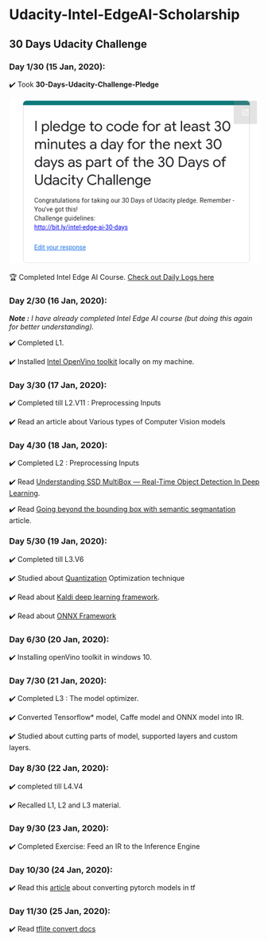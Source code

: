 # Udacity-Intel-EdgeAI-Scholarship


## 30 Days Udacity Challenge

### Day 1/30 (15 Jan, 2020):

:heavy_check_mark: Took **30-Days-Udacity-Challenge-Pledge**

![](https://github.com/ankitvashisht12/Udacity-Intel-EdgeAI-Scholarship/blob/master/30_Days_Pledge/Pledge.png)

:trophy: Completed Intel Edge AI Course. [Check out Daily Logs here](https://github.com/ankitvashisht12/Udacity-Intel-EdgeAI-Scholarship/blob/master/LOGS.md)

### Day 2/30 (16 Jan, 2020):

***Note :** I have already completed Intel Edge AI course (but doing this again for better understanding).*

:heavy_check_mark: Completed L1. 

:heavy_check_mark: Installed [Intel OpenVino toolkit](https://docs.openvinotoolkit.org/latest/index.html) locally on my machine.

### Day 3/30 (17 Jan, 2020):

:heavy_check_mark: Completed till L2.V11 : Preprocessing Inputs

:heavy_check_mark: Read an article about Various types of Computer Vision models

### Day 4/30 (18 Jan, 2020):

:heavy_check_mark: Completed L2 : Preprocessing Inputs

:heavy_check_mark: Read [Understanding SSD MultiBox — Real-Time Object Detection In Deep Learning](https://towardsdatascience.com/understanding-ssd-multibox-real-time-object-detection-in-deep-learning-495ef744fab).

:heavy_check_mark: Read [Going beyond the bounding box with semantic segmantation](https://thegradient.pub/semantic-segmentation/) article.

### Day 5/30 (19 Jan, 2020):

:heavy_check_mark: Completed till L3.V6 

:heavy_check_mark: Studied about [Quantization](https://nervanasystems.github.io/distiller/quantization.html) Optimization technique

:heavy_check_mark: Read about [Kaldi deep learning framework](https://kaldi-asr.org/doc/dnn.html).

:heavy_check_mark: Read about [ONNX Framework](https://onnx.ai/)

### Day 6/30 (20 Jan, 2020):

:heavy_check_mark: Installing openVino toolkit in windows 10.

### Day 7/30 (21 Jan, 2020):

:heavy_check_mark: Completed L3 : The model optimizer.

:heavy_check_mark: Converted Tensorflow* model, Caffe model and ONNX model into IR.

:heavy_check_mark: Studied about cutting parts of model, supported layers and custom layers.


### Day 8/30 (22 Jan, 2020):

:heavy_check_mark: completed till L4.V4

:heavy_check_mark: Recalled L1, L2 and L3 material.

### Day 9/30 (23 Jan, 2020):

:heavy_check_mark: Completed Exercise: Feed an IR to the Inference Engine

### Day 10/30 (24 Jan, 2020):

:heavy_check_mark: Read this [article](https://towardsdatascience.com/converting-a-simple-deep-learning-model-from-pytorch-to-tensorflow-b6b353351f5d) about converting pytorch models in tf

### Day 11/30 (25 Jan, 2020):

:heavy_check_mark: Read [tflite convert docs](https://www.tensorflow.org/lite/convert)

